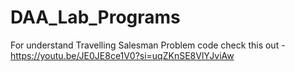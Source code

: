 # DAA_Lab_Programs
For understand Travelling Salesman Problem code check this out - https://youtu.be/JE0JE8ce1V0?si=uqZKnSE8VlYJviAw
